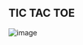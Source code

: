**TIC TAC TOE**
---
![image](https://github.com/user-attachments/assets/dd013436-95b1-4a4c-a8a5-6e89fbcd6db7)
